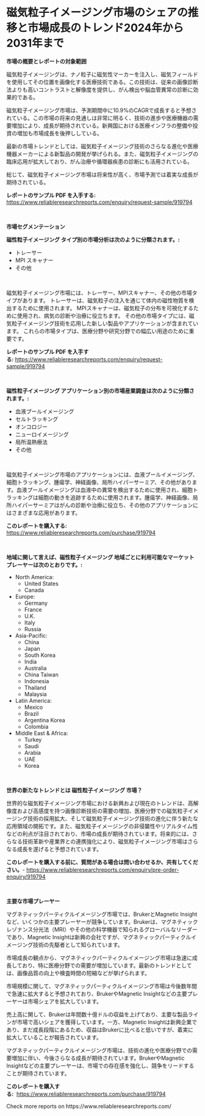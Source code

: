 <p><h1>磁気粒子イメージング市場のシェアの推移と市場成長のトレンド2024年から2031年まで</h1></p><p><strong>市場の概要とレポートの対象範囲</strong></p>
<p><p>磁気粒子イメージングは、ナノ粒子に磁気性マーカーを注入し、磁気フィールドを使用してその位置を画像化する医療技術である。この技術は、従来の画像診断法よりも高いコントラストと解像度を提供し、がん検出や脳血管異常の診断に効果的である。</p><p>磁気粒子イメージング市場は、予測期間中に10.9%のCAGRで成長すると予想されている。この市場の将来の見通しは非常に明るく、技術の進歩や医療機器の需要増加により、成長が期待されている。新興国における医療インフラの整備や投資の増加も市場成長を後押ししている。</p><p>最新の市場トレンドとしては、磁気粒子イメージング技術のさらなる進化や医療機器メーカーによる新製品の開発が挙げられる。また、磁気粒子イメージングの臨床応用が拡大しており、がん治療や循環器疾患の診断にも活用されている。</p><p>総じて、磁気粒子イメージング市場は将来性が高く、市場予測では着実な成長が期待されている。</p></p>
<p><strong>レポートのサンプル PDF を入手する:</strong> <a href="https://www.reliableresearchreports.com/enquiry/request-sample/919794">https://www.reliableresearchreports.com/enquiry/request-sample/919794</a></p>
<p>&nbsp;</p>
<p><strong>市場セグメンテーション</strong></p>
<p><strong>磁性粒子イメージング タイプ別の市場分析は次のように分類されます。:</strong></p>
<p><ul><li>トレーサー</li><li>MPI スキャナー</li><li>その他</li></ul></p>
<p>&nbsp;</p>
<p><p>磁気粒子イメージング市場には、トレーサー、MPIスキャナー、その他の市場タイプがあります。 トレーサーは、磁気粒子の注入を通じて体内の磁性物質を検出するために使用されます。 MPIスキャナーは、磁気粒子の分布を可視化するために使用され、病気の診断や治療に役立ちます。 その他の市場タイプには、磁気粒子イメージング技術を応用した新しい製品やアプリケーションが含まれています。 これらの市場タイプは、医療分野や研究分野での幅広い用途のために重要です。</p></p>
<p><strong>レポートのサンプル PDF を入手する:</strong>&nbsp;<a href="https://www.reliableresearchreports.com/enquiry/request-sample/919794">https://www.reliableresearchreports.com/enquiry/request-sample/919794</a></p>
<p>&nbsp;</p>
<p><strong> 磁性粒子イメージング アプリケーション別の市場産業調査は次のように分類されます。:</strong></p>
<p><ul><li>血液プールイメージング</li><li>セルトラッキング</li><li>オンコロジー</li><li>ニューロイメージング</li><li>局所温熱療法</li><li>その他</li></ul></p>
<p>&nbsp;</p>
<p><p>磁気粒子イメージング市場のアプリケーションには、血液プールイメージング、細胞トラッキング、腫瘍学、神経画像、局所ハイパーサーミア、その他があります。血液プールイメージングは血液中の異常を検出するために使用され、細胞トラッキングは細胞の動きを追跡するために使用されます。腫瘍学、神経画像、局所ハイパーサーミアはがんの診断や治療に役立ち、その他のアプリケーションにはさまざまな応用があります。</p></p>
<p><strong>このレポートを購入する:</strong>&nbsp; <a href="https://www.reliableresearchreports.com/purchase/919794">https://www.reliableresearchreports.com/purchase/919794</a></p>
<p>&nbsp;</p>
<p><strong>地域に関して言えば、磁性粒子イメージング 地域ごとに利用可能なマーケットプレーヤーは次のとおりです。:</strong></p>
<p><ul>
    <li>
        North America:
        <ul>
            <li>United States</li>
            <li>Canada</li>
        </ul>
    </li>
    <li>
        Europe:
        <ul>
            <li>Germany</li>
            <li>France</li>
            <li>U.K.</li>
            <li>Italy</li>
            <li>Russia</li>
        </ul>
    </li>
    <li>
        Asia-Pacific:
        <ul>
            <li>China</li>
            <li>Japan</li>
            <li>South Korea</li>
            <li>India</li>
            <li>Australia</li>
            <li>China Taiwan</li>
            <li>Indonesia</li>
            <li>Thailand</li>
            <li>Malaysia</li>
        </ul>
    </li>
    <li>
        Latin America:
        <ul>
            <li>Mexico</li>
            <li>Brazil</li>
            <li>Argentina Korea</li>
            <li>Colombia</li>
        </ul>
    </li>
    <li>
        Middle East & Africa:
        <ul>
            <li>Turkey</li>
            <li>Saudi</li>
            <li>Arabia</li>
            <li>UAE</li>
            <li>Korea</li>
        </ul>
    </li>
    </ul></p>
<p>&nbsp;</p>
<p><strong>世界の新たなトレンドとは 磁性粒子イメージング 市場？</strong></p>
<p><p>世界的な磁気粒子イメージング市場における新興および現在のトレンドは、高解像度および高感度を持つ画像診断技術の需要の増加、医療分野での磁気粒子イメージング技術の採用拡大、そして磁気粒子イメージング技術の進化に伴う新たな応用領域の開拓です。また、磁気粒子イメージングの非侵襲性やリアルタイム性などの利点が注目されており、市場の成長が期待されています。将来的には、さらなる技術革新や産業界との連携強化により、磁気粒子イメージング市場はさらなる成長を遂げると予想されています。</p></p>
<p><strong>このレポートを購入する前に、質問がある場合は問い合わせるか、共有してください。</strong>- <a href="https://www.reliableresearchreports.com/enquiry/pre-order-enquiry/919794">https://www.reliableresearchreports.com/enquiry/pre-order-enquiry/919794</a></p>
<p>&nbsp;</p>
<p><strong>主要な市場プレーヤー</strong></p>
<p><p>マグネティックパーティクルイメージング市場では、BrukerとMagnetic Insightなど、いくつかの主要プレーヤーが競争しています。Brukerは、マグネティックレゾナンス分光法（MRI）やその他の科学機器で知られるグローバルなリーダーであり、Magnetic Insightは新興の会社ですが、マグネティックパーティクルイメージング技術の先駆者として知られています。</p><p>市場成長の観点から、マグネティックパーティクルイメージング市場は急速に成長しており、特に医療分野での需要が増加しています。最新のトレンドとしては、画像品質の向上や検査時間の短縮などが挙げられます。</p><p>市場規模に関して、マグネティックパーティクルイメージング市場は今後数年間で急速に拡大すると予想されており、BrukerやMagnetic Insightなどの主要プレーヤーは市場シェアを拡大しています。</p><p>売上高に関して、Brukerは年間数十億ドルの収益を上げており、主要な製品ラインが市場で高いシェアを獲得しています。一方、Magnetic Insightは新興企業であり、まだ成長段階にあるため、収益はBrukerに比べると低いですが、着実に拡大していることが報告されています。</p><p>マグネティックパーティクルイメージング市場は、技術の進化や医療分野での需要増加に伴い、今後さらなる成長が期待されています。BrukerやMagnetic Insightなどの主要プレーヤーは、市場での存在感を強化し、競争をリードすることが期待されています。</p></p>
<p><strong>このレポートを購入する:</strong>&nbsp;&nbsp;<a href="https://www.reliableresearchreports.com/purchase/919794">https://www.reliableresearchreports.com/purchase/919794</a></p>
<p>Check more reports on https://www.reliableresearchreports.com/</p>